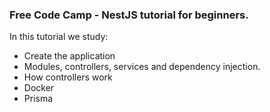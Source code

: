 ### Free Code Camp - NestJS tutorial for beginners.

In this tutorial we study:

- Create the application
- Modules, controllers, services and dependency injection.
- How controllers work
- Docker
- Prisma